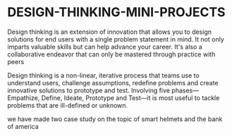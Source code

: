 # DESIGN-THINKING-MINI-PROJECTS
Design thinking is an extension of innovation that allows you to design solutions for end users with a single problem statement in mind. It not only imparts valuable skills but can help advance your career. It's also a collaborative endeavor that can only be mastered through practice with peers

Design thinking is a non-linear, iterative process that teams use to understand users, challenge assumptions, redefine problems and create innovative solutions to prototype and test. Involving five phases—Empathize, Define, Ideate, Prototype and Test—it is most useful to tackle problems that are ill-defined or unknown.

we have made two case study on the topic of smart helmets and the bank of america
